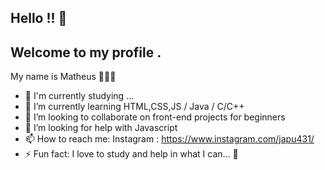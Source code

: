 ## Hello !! 👋 
## Welcome to my profile .
My name is Matheus 👨🏻‍💻

- 🔭 I'm currently studying ...
- 🌱 I’m currently learning HTML,CSS,JS / Java / C/C++
- 👯 I’m looking to collaborate on front-end projects for beginners
- 🤔 I’m looking for help with Javascript
- 📫 How to reach me: Instagram : https://www.instagram.com/japu431/
- ⚡ Fun fact: I love to study and help in what I can... 🙂


